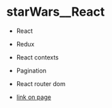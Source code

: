 # starWars__React

* React
* Redux
* React contexts
* Pagination
* React router dom

* [link on page](https://dimitry-prog.github.io/starWars__React/)
